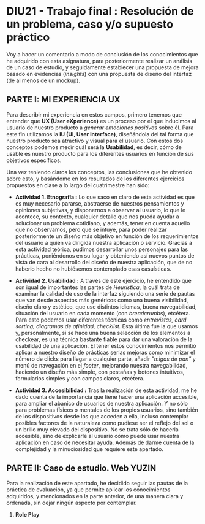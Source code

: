 # DIU21 - Trabajo final : Resolución de un problema, caso y/o supuesto práctico
Voy a hacer un comentario a modo de conclusión de los conocimientos que he adquirido con esta asignatura, para posteriormente realizar un análisis de un caso de estudio, y seguidamente establecer una propuesta de
mejora basado en evidencias (*insights*) con una propuesta de diseño del interfaz (de al menos de un
mockup).


## PARTE I: MI EXPERIENCIA UX

   Para describir mi experiencia en estos campos, primero tenemos que entender que **UX (User eXperience)** es un proceso por el que inducimos al usuario de nuestro producto a *generar emociones positivas* sobre él. Para este fin utilizamos la **IU (UI, User Interface)**, diseñándola del tal forma que nuestro producto sea atractivo y visual para el usuario. Con estos dos conceptos podemos medir cuál será la **Usabilidad**, es decir, cómo de usable es nuestro producto para los diferentes usuarios en función de sus objetivos específicos. 

   Una vez teniendo claros los conceptos, las conclusiones que he obtenido sobre esto, y basándome en los resultados de los diferentes ejercicios propuestos en clase a lo largo del cuatrimestre han sido:
    
   * **Actividad 1. Etnografía :**
    Lo que saco en claro de esta actividad es que es muy necesario pararse, abstraerse de nuestros pensamientos y opiniones subjetivas, y disponernos a observar al usuario, lo que le acontece, su contexto, cualquier detalle que nos pueda ayudar a solucionar un problema cotidiano, y además, tener en cuenta aquello que no observamos, pero que se intuye, para poder realizar posteriormente un diseño más objetivo en función de los requerimientos del usuario a quien va dirigida nuestra aplicación o servicio. Gracias a esta actividad teórica, pudimos desarrollar unos personajes para las prácticas, poniéndonos en su lugar y obteniendo así nuevos puntos de vista de cara al desarrollo del diseño de nuestra aplicación, que de no haberlo hecho no hubiésemos contemplado esas casuísticas.
    
   * **Actividad 2. Usabilidad :**
    A través de este ejercicio, he entendido que son igual de importantes las partes de *Heurística*, la cuál trata de examinar la calidad de uso de la interfaz siguiendo una serie de pautas que van desde aspectos más genéricos como una buena visibilidad, diseño claro y estético, que use distintos idiomas, buena navegabilidad, situación del usuario en cada momento (con *breadcrumbs*), etcétera. Para esto podemos usar diferentes técnicas como *entrevistas, card sorting, diagramas de afinidad, checklist.* Esta última fue la que usamos y, personalmente, si se hace una buena selección de los elementos a checkear, es una técnica bastante fiable para dar una valoración de la usabilidad de una aplicación. El tener estos conocimientos nos permitió aplicar a nuestro diseño de prácticas serias mejoras como minimizar el número de clicks para llegar a cualquier parte, añadir *"migas de pan"* y menú de navegación en el *footer*,  mejorando nuestra navegabilidad, haciendo un diseño más simple, con pestañas y botones intuitivos, formularios simples y con campos claros, etcétera. 
    
   * **Actividad 3. Accesibilidad :**
   Tras la realización de esta actividad, me he dado cuenta de la importancia que tiene hacer una aplicación accesible, para ampliar el abanico de usuarios de nuestra aplicación. Y no sólo para problemas físicos o mentales de los propios usuarios, sino también de los dispositivos desde los que acceden a ella, incluso contemplar posibles factores de la naturaleza como pudiese ser el reflejo del sol o un brillo muy elevado del dispositivo. No se trata sólo de hacerla accesible, sino de explicarle al usuario cómo puede usar nuestra aplicación en caso de necesitar ayuda. Además de darme cuenta de la complejidad y la minuciosidad que requiere este apartado. 
   

## PARTE II: Caso de estudio. Web YUZIN
   Para la realización de este apartado, he decidido seguir las pautas de la práctica de evaluación, ya que permite aplicar los conocimientos adquiridos, y mencionados en la parte anterior, de una manera clara y ordenada, sin dejar ningún aspecto por contemplar. 

1. **Role Play**
